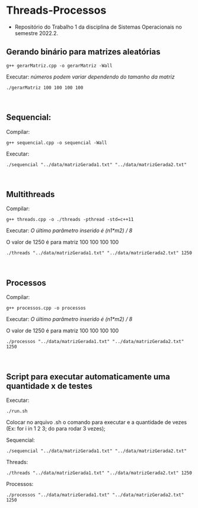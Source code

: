 # Threads-Processos
* Repositório do Trabalho 1 da disciplina de Sistemas Operacionais no semestre 2022.2.

## Gerando binário para matrizes aleatórias
```
g++ gerarMatriz.cpp -o gerarMatriz -Wall  
```
Executar: _números podem variar dependendo do tamanho da matriz_
```
./gerarMatriz 100 100 100 100
```
<br>

## Sequencial:
Compilar:
```
g++ sequencial.cpp -o sequencial -Wall
```

Executar:
```
./sequencial "../data/matrizGerada1.txt" "../data/matrizGerada2.txt"
```
<br>

## Multithreads
Compilar: 
```
g++ threads.cpp -o ./threads -pthread -std=c++11
```
Executar:
_O último parâmetro inserido é (n1*m2) / 8_ 

O valor de 1250 é para matriz 100 100 100 100
```
./threads "../data/matrizGerada1.txt" "../data/matrizGerada2.txt" 1250
```
<br>

## Processos
Compilar:
```
g++ processos.cpp -o processos
```
Executar:
_O último parâmetro inserido é (n1*m2) / 8_

O valor de 1250 é para matriz 100 100 100 100
```
./processos "../data/matrizGerada1.txt" "../data/matrizGerada2.txt" 1250
```
<br>

## Script para executar automaticamente uma quantidade x de testes
Executar:
```
./run.sh
```

Colocar no arquivo .sh o comando para executar e a quantidade de vezes (Ex: for i in 1 2 3; do para rodar 3 vezes);

Sequencial:
```
./sequencial "../data/matrizGerada1.txt" "../data/matrizGerada2.txt"
```

Threads:
```
./threads "../data/matrizGerada1.txt" "../data/matrizGerada2.txt" 1250
```

Processos:
```
./processos "../data/matrizGerada1.txt" "../data/matrizGerada2.txt" 1250
```